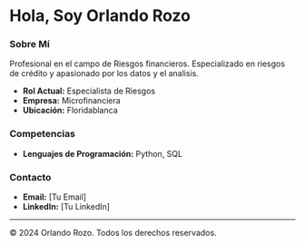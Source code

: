 # Hola, Soy Orlando Rozo  

### Sobre Mí

Profesional en el campo de Riesgos financieros. Especializado en riesgos de crédito y apasionado por los datos y el analisis.

- **Rol Actual:** Especialista de Riesgos
- **Empresa:** Microfinanciera
- **Ubicación:** Floridablanca

### Competencias

- **Lenguajes de Programación:** Python, SQL

### Contacto

- **Email:** [Tu Email]
- **LinkedIn:** [Tu LinkedIn]

---
© 2024 Orlando Rozo. Todos los derechos reservados.
